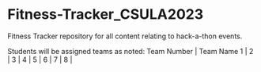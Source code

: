 # Fitness-Tracker_CSULA2023
Fitness Tracker repository for all content relating to hack-a-thon events.

Students will be assigned teams as noted:
Team Number | Team Name
1           | 
2           | 
3           | 
4           | 
5           | 
6           | 
7           | 
8           | 

